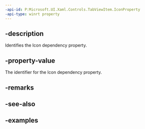 ```yaml
---
-api-id: P:Microsoft.UI.Xaml.Controls.TabViewItem.IconProperty
-api-type: winrt property
---
```


## -description

Identifies the Icon dependency property.

## -property-value

The identifier for the Icon dependency property.

## -remarks

## -see-also

## -examples

